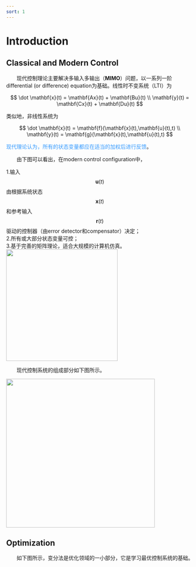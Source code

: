 ```yaml
---
sort: 1
---
```


# Introduction

## Classical and Modern Control

&emsp;&emsp;现代控制理论主要解决多输入多输出（**MIMO**）问题，以一系列一阶differential (or difference) equation为基础。线性时不变系统（LTI）为

$$ 
\dot \mathbf{x}(t) = \mathbf{Ax}(t) + \mathbf{Bu}(t) \\
\mathbf{y}(t) = \mathbf{Cx}(t) + \mathbf{Du}(t) 
$$

类似地，非线性系统为

$$ 
\dot \mathbf{x}(t) = \mathbf{f}(\mathbf{x}(t),\mathbf{u}(t),t) \\
\mathbf{y}(t) = \mathbf{g}(\mathbf{x}(t),\mathbf{u}(t),t) 
$$

<font color="#3399ff">现代理论认为，所有的状态变量都应在适当的加权后进行反馈</font>。

&emsp;&emsp;由下图可以看出，在modern control configuration中，

1.输入$$ \mathbf{u}(t) $$由根据系统状态$$ \mathbf{x}(t) $$和参考输入$$ \mathbf{r}(t) $$驱动的控制器（由error detector和compensator）决定；  
2.所有或大部分状态变量可控；  
3.基于完善的矩阵理论，适合大规模的计算机仿真。
<img src="../../notebook\part3\images\fig1_2.JPG"
width=300px >

&emsp;&emsp;现代控制系统的组成部分如下图所示。

<img src="../../notebook\part3\images\fig1_3.JPG"
width=400px>

## Optimization

&emsp;&emsp;如下图所示，变分法是优化领域的一小部分，它是学习最优控制系统的基础。






$$  $$
<!-- 蓝 -->
<font color="#3399ff"></font> 
<!-- 绿 -->
<font color="#33cc00"></font> 